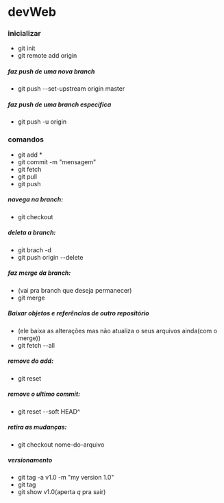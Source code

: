 # devWeb

### inicializar

- git init
- git remote add origin <url>

##### faz push de uma nova branch

- git push --set-upstream origin master

##### faz push de uma branch especifica

- git push -u origin <master>

### comandos

- git add \*
- git commit -m "mensagem"
- git fetch
- git pull
- git push

##### navega na branch:

- git checkout <master>

##### deleta a branch:

- git brach -d <nome-da-branch>
- git push origin --delete <nome-da-branch>

##### faz merge da branch:

- (vai pra branch que deseja permanecer)
- git merge <nome-da-branch>

##### Baixar objetos e referências de outro repositório

- (ele baixa as alterações mas não atualiza o seus arquivos ainda(com o merge))
- git fetch --all

##### remove do add:

- git reset

##### remove o ultimo commit:

- git reset --soft HEAD^

##### retira as mudanças:

- git checkout nome-do-arquivo

##### versionamento

- git tag -a v1.0 -m "my version 1.0"
- git tag
- git show v1.0(aperta _q_ pra sair)
